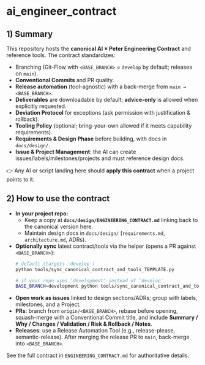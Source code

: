 # ai_engineer_contract

## 1) Summary
This repository hosts the **canonical AI × Peter Engineering Contract** and reference tools. The contract standardizes:
- Branching (Git-Flow with `<BASE_BRANCH>` = `develop` by default; releases on `main`).
- **Conventional Commits** and PR quality.
- **Release automation** (tool-agnostic) with a back-merge from `main → <BASE_BRANCH>`.
- **Deliverables** are downloadable by default; **advice-only** is allowed when explicitly requested.
- **Deviation Protocol** for exceptions (ask permission with justification & rollback).
- **Tooling Policy** (optional; bring-your-own allowed if it meets capability requirements).
- **Requirements & Design Phase** before building, with docs in `docs/design/`.
- **Issue & Project Management**: the AI can create issues/labels/milestones/projects and must reference design docs.

👉 Any AI or script landing here should **apply this contract** when a project points to it.

## 2) How to use the contract
- **In your project repo:**
  - Keep a copy at **`docs/design/ENGINEERING_CONTRACT.md`** linking back to the canonical version here.
  - Maintain design docs in `docs/design/` (`requirements.md`, `architecture.md`, ADRs).
- **Optionally sync** latest contract/tools via the helper (opens a PR against `<BASE_BRANCH>`):
  ```bash
  # default (targets 'develop')
  python tools/sync_canonical_contract_and_tools_TEMPLATE.py

  # if your repo uses 'development' instead of 'develop'
  BASE_BRANCH=development python tools/sync_canonical_contract_and_tools_TEMPLATE.py
  ```
- **Open work as issues** linked to design sections/ADRs; group with labels, milestones, and a Project.
- **PRs**: branch from `origin/<BASE_BRANCH>`, rebase before opening, squash-merge with a Conventional Commit title, and include **Summary / Why / Changes / Validation / Risk & Rollback / Notes**.
- **Releases**: use a Release Automation Tool (e.g., release-please, semantic-release). After merging the release PR to `main`, back-merge into `<BASE_BRANCH>`.

See the full contract in `ENGINEERING_CONTRACT.md` for authoritative details.
